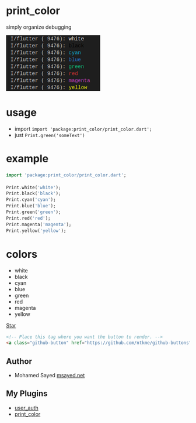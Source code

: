 # print_color

simply organize debugging

![screenshot](screenshot.png)


# usage
* import `import 'package:print_color/print_color.dart';`
* just `Print.green('someText')`


# example
```dart
import 'package:print_color/print_color.dart';

Print.white('white');
Print.black('black');
Print.cyan('cyan');
Print.blue('blue');
Print.green('green');
Print.red('red');
Print.magenta('magenta');
Print.yellow('yellow');
```


# colors

* white
* black
* cyan
* blue
* green
* red
* magenta
* yellow

<!-- Place this tag where you want the button to render. -->
<a class="github-button" href="https://github.com/ntkme/github-buttons" data-size="large" data-show-count="true" aria-label="Star ntkme/github-buttons on GitHub">Star</a>

```html
<!-- Place this tag where you want the button to render. -->
<a class="github-button" href="https://github.com/ntkme/github-buttons" data-size="large" data-show-count="true" aria-label="Star ntkme/github-buttons on GitHub">Star</a>
```


## Author
* Mohamed Sayed [msayed.net](https://msayed.net)

## My Plugins
* [user_auth](https://pub.dev/packages/user_auth)
* [print_color](https://pub.dev/packages/print_color)

